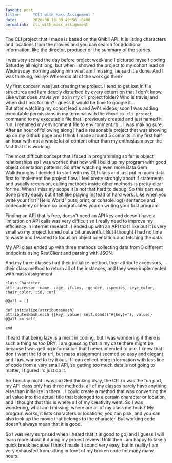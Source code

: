 ```yaml
---
layout: post
title:      "CLI with Mass Assignment "
date:       2020-06-18 09:49:56 -0400
permalink:  cli_with_mass_assignment
---
```




The CLI project that I made is based on the Ghibli API. It is listing characters and locations from the movies and you can search for additional information, like the director, producer or the summary of the stories. 

I was very scared the day before project week and I pictured myself coding Saturday all night long, but when I showed the project to my cohort lead on Wednesday morning asking him what am I missing, he said it's done. And I was thinking, really? Where did all of the work go then? 

My first concern was just creating the project. I tend to get lost in file structures and I am deeply disturbed by every extension that I don't know. Like what does .travis.yml do in my cli_project folder? Who is travis, and when did I ask for him? I guess it would be time to google it...  
But after watching my cohort lead's and Avi's videos, soon I was adding executable permissions in my terminal with the `chmod +x cli_project` command to my executable file that I previously created and just named it run. I renamed my environment file to environment.rb... I was making sure. After an hour of following along I had a reasonable project that was showing up on my Github page and I think I made around 5 commits in my first half an hour with not a whole lot of content other than my enthusiasm over the fact that it is working. 

The most difficult concept that I faced in programming so far is object relationships so I was worried that how will I build up my program with good object orientation patterns. So after watching even more Data Gem Walkthroughs I decided to start with my CLI class and just put in mock data first to implement the project flow. I feel pretty strongly about if statements and usually recursion, calling methods inside other methods is pretty clear for me. When I miss my scope it is not that hard to debug. So this part was done pretty easily but it felt like playing instead of hard work. Like when you write your first "Hello World" puts, print, or console.log() sentence and codecademy or learn.co congratulates you on writing your first program. 

Finding an API that is free, doesn't need an API key and doesn't have a limitation on API calls was very difficult so I really need to improve my efficiency in internet research. I ended up with an API that I like but it is very small so my project turned out a bit uneventful. But I thought I had no time to waste and I wanted to focus on object orientation and fetching the data. 

My API class ended up with three methods collecting data from 3 different endpoints using RestClient and parsing with JSON. 

And my three classes had their initialize method, their attribute accessors, their class method to return all of the instances, and they were implemented with mass assignment. 
```
class Character 
attr_accessor :name, :age, :films, :gender, :species, :eye_color, :hair_color, :id, :url

@@all = []

def initialize(attributesHash)
attributesHash.each {|key, value| self.send(("#{key}="), value)}
@@all << self

end
```

I heard that being lazy is a merit in coding, but I was wondering if there is such a thing as too DRY. I am guessing that in my case there might be, because I was getting information that I never intended to use. I knew that I don't want the id or url, but mass assignment seemed so easy and elegant and I just wanted to try it out. If I can collect more information with less line of code from a very small API, so getting too much data is not going to matter, I figured I'd just do it. 

So Tuesday night I was puzzled thinking okay, the CLI.rb was the fun part, my API class only has three methods, all of my classes barely have anything else than initialize in them... I could create a method that was converting the url value into the actual title that belonged to a certain character or location, and I thought that this is where all of my creativity went. So I was wondering, what am I missing, where are all of my class methods? My program works, it lists characters or locations, you can pick, and you can also look up the movie that belongs to the character. But working code doesn't always mean that it is good. 

So I was very surprised when I heard that it is good to go, and I guess I will learn more about it during my project review!
Until then I am happy to take a quick break because I think I made it sound very easy, but in reality I am very exhausted from sitting in front of my broken code for many many hours. 










